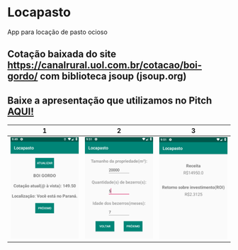 # Locapasto
App para locação de pasto ocioso

## Cotação baixada do site https://canalrural.uol.com.br/cotacao/boi-gordo/ com biblioteca jsoup (jsoup.org)

## Baixe a apresentação que utilizamos no Pitch [AQUI!](https://github.com/vinithedev/gado-king/raw/master/locapasto.pptx)

  1                        |  2             		       |  3
:-------------------------:|:-------------------------:|:-------------------------:
![](images/sample001.png)  |  ![](images/sample002.png)|  ![](images/sample003.png)
